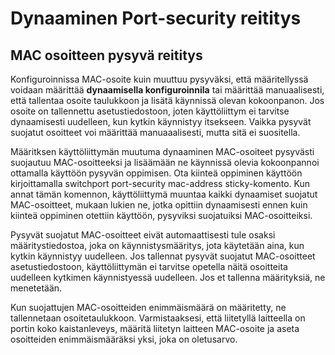 <h1>Dynaaminen Port-security reititys</h1>


<h2>MAC osoitteen pysyvä reititys</h2>

Konfiguroinnissa MAC-osoite kuin muuttuu pysyväksi, että määritellyssä voidaan määrittää <b>dynaamisella konfiguroinnila</b> tai määrittää manuaalisesti, että tallentaa osoite taulukkoon ja lisätä käynnissä olevan kokoonpanon. Jos osoite on tallennettu asetustiedostoon, joten käyttöliittym ei tarvitse dynaamisesti uudelleen, kun kytkin käynnistyy itsekseen. Vaikka pysyvät suojatut osoitteet voi määrittää manuaaalisesti, mutta sitä ei suositella.

Määritksen käyttöliittymän muutuma dynaaminen MAC-osoiteet pysyvästi suojautuu MAC-osoitteeksi ja lisäämään ne käynnissä olevia kokoonpannoi ottamalla käyttöön pysyvän oppimisen. Ota kiinteä oppiminen käyttöön kirjoittamalla switchport port-security mac-address sticky-komento. Kun annat tämän komennon, käyttöliittymä muuntaa kaikki dynaamiset suojatut MAC-osoitteet, mukaan lukien ne, jotka opittiin dynaamisesti ennen kuin kiinteä oppiminen otettiin käyttöön, pysyviksi suojatuiksi MAC-osoitteiksi.

Pysyvät suojatut MAC-osoitteet eivät automaattisesti tule osaksi määritystiedostoa, joka on käynnistysmääritys, jota käytetään aina, kun kytkin käynnistyy uudelleen. Jos tallennat pysyvät suojatut MAC-osoitteet asetustiedostoon, käyttöliittymän ei tarvitse opetella näitä osoitteita uudelleen kytkimen käynnistyessä uudelleen. Jos et tallenna määrityksiä, ne menetetään.

Kun suojattujen MAC-osoitteiden enimmäismäärä on määritetty, ne tallennetaan osoitetaulukkoon. Varmistaaksesi, että liitetyllä laitteella on portin koko kaistanleveys, määritä liitetyn laitteen MAC-osoite ja aseta osoitteiden enimmäismääräksi yksi, joka on oletusarvo. 
